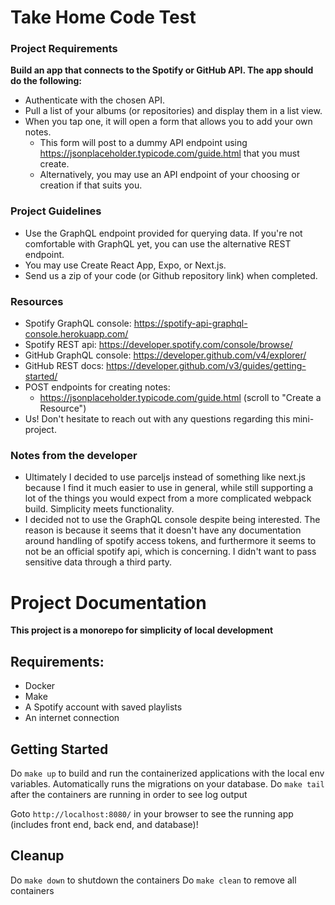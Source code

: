 # Take Home Code Test

### Project Requirements 
**Build an app that connects to the Spotify or GitHub API. The app should do the following:**
- Authenticate with the chosen API.
- Pull a list of your albums (or repositories) and display them in a list view.
- When you tap one, it will open a form that allows you to add your own notes.
    - This form will post to a dummy API endpoint using https://jsonplaceholder.typicode.com/guide.html that you must create.
    - Alternatively, you may use an API endpoint of your choosing or creation if that suits you.

### Project Guidelines
- Use the GraphQL endpoint provided for querying data. If you're not comfortable with GraphQL yet, you can use the alternative REST endpoint.
- You may use Create React App, Expo, or Next.js.
- Send us a zip of your code (or Github repository link) when completed.

### Resources
- Spotify GraphQL console: https://spotify-api-graphql-console.herokuapp.com/
- Spotify REST api: https://developer.spotify.com/console/browse/
- GitHub GraphQL console: https://developer.github.com/v4/explorer/
- GitHub REST docs: https://developer.github.com/v3/guides/getting-started/
- POST endpoints for creating notes:
    - https://jsonplaceholder.typicode.com/guide.html (scroll to "Create a Resource")
- Us! Don't hesitate to reach out with any questions regarding this mini-project.

### Notes from the developer
- Ultimately I decided to use parceljs instead of something like next.js because I find it 
much easier to use in general, while still supporting a lot of the things you would expect 
from a more complicated webpack build. Simplicity meets functionality.
- I decided not to use the GraphQL console despite being interested. The reason is because 
it seems that it doesn't have any documentation around handling of spotify access tokens, 
and furthermore it seems to not be an official spotify api, which is concerning. I didn't 
want to pass sensitive data through a third party.

# Project Documentation
 
**This project is a monorepo for simplicity of local development**

## Requirements:
 - Docker
 - Make
 - A Spotify account with saved playlists
 - An internet connection
 
## Getting Started

Do `make up` to build and run the containerized applications with the local env variables. Automatically runs the migrations on your database.
Do `make tail` after the containers are running in order to see log output

Goto `http://localhost:8080/` in your browser to see the running app (includes front end, back end, and database)!

## Cleanup

Do `make down` to shutdown the containers
Do `make clean` to remove all containers
